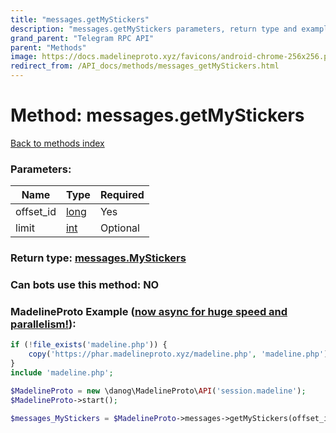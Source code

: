 ```yaml
---
title: "messages.getMyStickers"
description: "messages.getMyStickers parameters, return type and example"
grand_parent: "Telegram RPC API"
parent: "Methods"
image: https://docs.madelineproto.xyz/favicons/android-chrome-256x256.png
redirect_from: /API_docs/methods/messages_getMyStickers.html
---
```

# Method: messages.getMyStickers
[Back to methods index](index.html)



### Parameters:

| Name     |    Type       | Required |
|----------|---------------|----------|
|offset\_id|[long](/API_docs/types/long.html) | Yes|
|limit|[int](/API_docs/types/int.html) | Optional|


### Return type: [messages.MyStickers](/API_docs/types/messages.MyStickers.html)

### Can bots use this method: **NO**


### MadelineProto Example ([now async for huge speed and parallelism!](https://docs.madelineproto.xyz/docs/ASYNC.html)):


```php
if (!file_exists('madeline.php')) {
    copy('https://phar.madelineproto.xyz/madeline.php', 'madeline.php');
}
include 'madeline.php';

$MadelineProto = new \danog\MadelineProto\API('session.madeline');
$MadelineProto->start();

$messages_MyStickers = $MadelineProto->messages->getMyStickers(offset_id: $long, limit: $int, );
```

